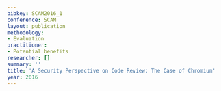 ```yaml
---
bibkey: SCAM2016_1
conference: SCAM
layout: publication
methodology:
- Evaluation
practitioner:
- Potential benefits
researcher: []
summary: ''
title: 'A Security Perspective on Code Review: The Case of Chromium'
year: 2016
---
```

